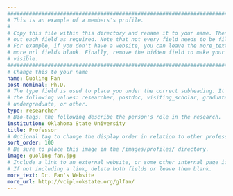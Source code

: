 ```yaml
---
################################################################################
# This is an example of a members's profile.                                   #
#                                                                              #
# Copy this file within this directory and rename it to your name. Then fill   #
# out each field as required. Note that not every field needs to be filled out.#
# For example, if you don't have a website, you can leave the more_text and    #
# more_url fields blank. Finally, remove the hidden field to make your profile #
# visible.                                                                     #
################################################################################
# Change this to your name
name: Guoling Fan
post-nominal: Ph.D.
# The type field is used to place you under the correct subheading. It may be of
# the following values: researcher, postdoc, visiting_scholar, graduate,
# undergraduate, or other.
type: researcher
# Bio-tags: the following describe the person's role in the research.
institution: Oklahoma State University
title: Professor
# Optional tag to change the display order in relation to other professors
sort_order: 100
# Be sure to place this image in the /images/profiles/ directory.
image: guoling-fan.jpg
# Include a link to an external website, or some other internal page if desired.
# If not including a link, delete both fields or leave them blank.
more_text: Dr. Fan's Website
more_url: http://vcipl-okstate.org/glfan/
---
```



